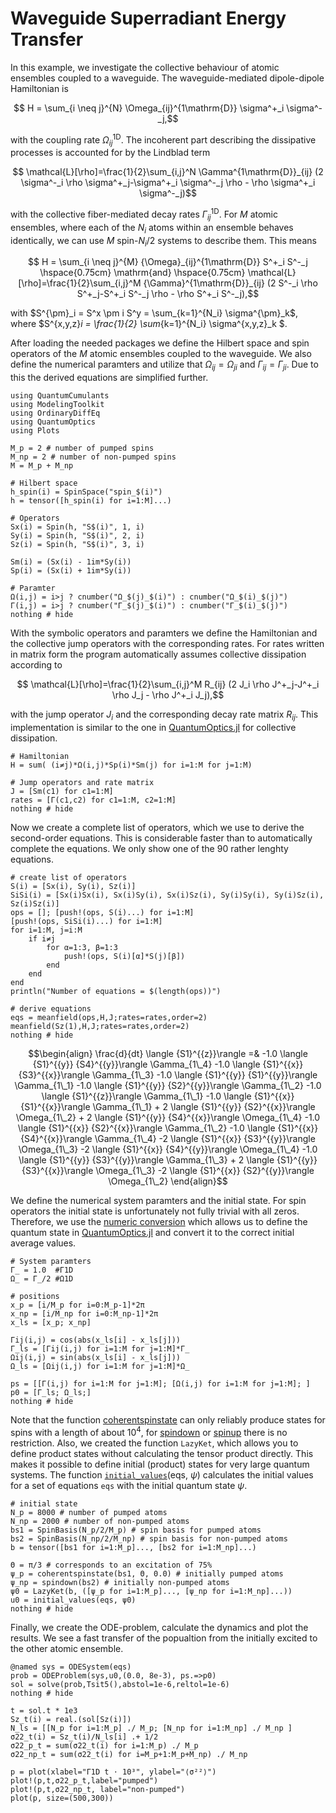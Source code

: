 # Waveguide Superradiant Energy Transfer

In this example, we investigate the collective behaviour of atomic ensembles coupled to a waveguide. The waveguide-mediated dipole-dipole Hamiltonian is
```math
    H = \sum_{i \neq j}^{N} \Omega_{ij}^{1\mathrm{D}} \sigma^+_i \sigma^-_j,
```
with the coupling rate $\Omega^{1\mathrm{D}}_{ij}$.
The incoherent part describing the dissipative processes is accounted for by the Lindblad term
```math
    \mathcal{L}[\rho]=\frac{1}{2}\sum_{i,j}^N \Gamma^{1\mathrm{D}}_{ij} (2 \sigma^-_i \rho \sigma^+_j-\sigma^+_i \sigma^-_j \rho - \rho \sigma^+_i \sigma^-_j)
```
with the collective fiber-mediated decay rates $\Gamma^{1\mathrm{D}}_{ij}$. For $M$ atomic ensembles, where each of the $N_i$ atoms within an ensemble behaves identically, we can use $M$ spin-$N_i/2$ systems to describe them. This means 
```math
    H = \sum_{i \neq j}^{M} {\Omega}_{ij}^{1\mathrm{D}} S^+_i S^-_j \hspace{0.75cm} \mathrm{and} \hspace{0.75cm} \mathcal{L}[\rho]=\frac{1}{2}\sum_{i,j}^M {\Gamma}^{1\mathrm{D}}_{ij} (2 S^-_i \rho S^+_j-S^+_i S^-_j \rho - \rho S^+_i S^-_j),
```
with $S^{\pm}_i = S^x \pm i S^y = \sum_{k=1}^{N_i} \sigma^{\pm}_k$, where $S^{x,y,z}_i = \frac{1}{2} \sum_{k=1}^{N_i} \sigma^{x,y,z}_k $.

After loading the needed packages we define the Hilbert space and spin operators of the $M$ atomic ensembles coupled to the waveguide. We also define the numerical paramters and utilize that $\Omega_{ij} = \Omega_{ji}$ and $\Gamma_{ij} = \Gamma_{ji}$. Due to this the derived equations are simplified further.


```@example waveguide
using QuantumCumulants
using ModelingToolkit
using OrdinaryDiffEq
using QuantumOptics
using Plots

M_p = 2 # number of pumped spins
M_np = 2 # number of non-pumped spins
M = M_p + M_np 

# Hilbert space
h_spin(i) = SpinSpace("spin_$(i)")
h = tensor([h_spin(i) for i=1:M]...) 

# Operators 
Sx(i) = Spin(h, "S$(i)", 1, i)
Sy(i) = Spin(h, "S$(i)", 2, i)
Sz(i) = Spin(h, "S$(i)", 3, i)

Sm(i) = (Sx(i) - 1im*Sy(i))
Sp(i) = (Sx(i) + 1im*Sy(i))

# Paramter
Ω(i,j) = i>j ? cnumber("Ω_$(j)_$(i)") : cnumber("Ω_$(i)_$(j)")
Γ(i,j) = i>j ? cnumber("Γ_$(j)_$(i)") : cnumber("Γ_$(i)_$(j)")
nothing # hide
```

With the symbolic operators and paramters we define the Hamiltonian and the collective jump operators with the corresponding rates. For rates written in matrix form the program automatically assumes collective dissipation according to 
```math
    \mathcal{L}[\rho]=\frac{1}{2}\sum_{i,j}^M R_{ij} (2 J_i \rho J^+_j-J^+_i \rho J_j - \rho J^+_i J_j),
```
with the jump operator $J_i$ and the corresponding decay rate matrix $R_{ij}$. This implementation is similar to the one in [QuantumOptics.jl](https://docs.qojulia.org/timeevolution/master/) for collective dissipation.


```@example waveguide
# Hamiltonian
H = sum( (i≠j)*Ω(i,j)*Sp(i)*Sm(j) for i=1:M for j=1:M)

# Jump operators and rate matrix
J = [Sm(c1) for c1=1:M]
rates = [Γ(c1,c2) for c1=1:M, c2=1:M] 
nothing # hide
```

Now we create a complete list of operators, which we use to derive the second-order equations. This is considerable faster than to automatically complete the equations. We only show one of the 90 rather lenghty equations.


```@example waveguide
# create list of operators
S(i) = [Sx(i), Sy(i), Sz(i)]
SiSi(i) = [Sx(i)Sx(i), Sx(i)Sy(i), Sx(i)Sz(i), Sy(i)Sy(i), Sy(i)Sz(i), Sz(i)Sz(i)]
ops = []; [push!(ops, S(i)...) for i=1:M]
[push!(ops, SiSi(i)...) for i=1:M]
for i=1:M, j=i:M
    if i≠j
        for α=1:3, β=1:3
            push!(ops, S(i)[α]*S(j)[β])
        end
    end
end
println("Number of equations = $(length(ops))")

# derive equations
eqs = meanfield(ops,H,J;rates=rates,order=2)
meanfield(Sz(1),H,J;rates=rates,order=2)
nothing # hide
```


```math
\begin{align}
\frac{d}{dt} \langle {S1}^{{z}}\rangle  =& -1.0 \langle {S1}^{{y}}  {S4}^{{y}}\rangle  \Gamma_{1\_4} -1.0 \langle {S1}^{{x}}  {S3}^{{x}}\rangle  \Gamma_{1\_3} -1.0 \langle {S1}^{{y}}  {S1}^{{y}}\rangle  \Gamma_{1\_1} -1.0 \langle {S1}^{{y}}  {S2}^{{y}}\rangle  \Gamma_{1\_2} -1.0 \langle {S1}^{{z}}\rangle  \Gamma_{1\_1} -1.0 \langle {S1}^{{x}}  {S1}^{{x}}\rangle  \Gamma_{1\_1} + 2 \langle {S1}^{{y}}  {S2}^{{x}}\rangle  \Omega_{1\_2} + 2 \langle {S1}^{{y}}  {S4}^{{x}}\rangle  \Omega_{1\_4} -1.0 \langle {S1}^{{x}}  {S2}^{{x}}\rangle  \Gamma_{1\_2} -1.0 \langle {S1}^{{x}}  {S4}^{{x}}\rangle  \Gamma_{1\_4} -2 \langle {S1}^{{x}}  {S3}^{{y}}\rangle  \Omega_{1\_3} -2 \langle {S1}^{{x}}  {S4}^{{y}}\rangle  \Omega_{1\_4} -1.0 \langle {S1}^{{y}}  {S3}^{{y}}\rangle  \Gamma_{1\_3} + 2 \langle {S1}^{{y}}  {S3}^{{x}}\rangle  \Omega_{1\_3} -2 \langle {S1}^{{x}}  {S2}^{{y}}\rangle  \Omega_{1\_2}
\end{align}
```


We define the numerical system paramters and the initial state. For spin operators the initial state is unfortunately not fully trivial with all zeros. Therefore, we use the [numeric conversion](https://qojulia.github.io/QuantumCumulants.jl/stable/implementation/#Numeric-averages-and-conversion) which allows us to define the quantum state in [QuantumOptics.jl](https://docs.qojulia.org/quantumobjects/states/) and convert it to the correct initial average values.


```@example waveguide
# System paramters
Γ_ = 1.0  #Γ1D
Ω_ = Γ_/2 #Ω1D

# positions
x_p = [i/M_p for i=0:M_p-1]*2π
x_np = [i/M_np for i=0:M_np-1]*2π
x_ls = [x_p; x_np]

Γij(i,j) = cos(abs(x_ls[i] - x_ls[j]))
Γ_ls = [Γij(i,j) for i=1:M for j=1:M]*Γ_
Ωij(i,j) = sin(abs(x_ls[i] - x_ls[j]))
Ω_ls = [Ωij(i,j) for i=1:M for j=1:M]*Ω_

ps = [[Γ(i,j) for i=1:M for j=1:M]; [Ω(i,j) for i=1:M for j=1:M]; ]
p0 = [Γ_ls; Ω_ls;]
nothing # hide
```

Note that the function [coherentspinstate](https://docs.qojulia.org/api/#QuantumOpticsBase.coherentspinstate) can only reliably produce states for spins with a length of about $10^4$, for [spindown](https://docs.qojulia.org/api/#QuantumOpticsBase.spindown) or [spinup](https://docs.qojulia.org/api/#QuantumOpticsBase.spinup) there is no restriction. Also, we created the function `LazyKet`, which allows you to define product states without calculating the tensor product directly. This makes it possible to define initial (product) states for very large quantum systems. The function [`initial_values`](@ref)(eqs, $\psi$) calculates the initial values for a set of equations `eqs` with the initial quantum state $\psi$.


```@example waveguide
# initial state
N_p = 8000 # number of pumped atoms
N_np = 2000 # number of non-pumped atoms
bs1 = SpinBasis(N_p/2/M_p) # spin basis for pumped atoms
bs2 = SpinBasis(N_np/2/M_np) # spin basis for non-pumped atoms
b = tensor([bs1 for i=1:M_p]..., [bs2 for i=1:M_np]...)

Θ = π/3 # corresponds to an excitation of 75%
ψ_p = coherentspinstate(bs1, Θ, 0.0) # initially pumped atoms
ψ_np = spindown(bs2) # initially non-pumped atoms
ψ0 = LazyKet(b, ([ψ_p for i=1:M_p]..., [ψ_np for i=1:M_np]...))
u0 = initial_values(eqs, ψ0)
nothing # hide
```

Finally, we create the ODE-problem, calculate the dynamics and plot the results. We see a fast transfer of the popualtion from the initially excited to the other atomic ensemble.


```@example waveguide
@named sys = ODESystem(eqs)
prob = ODEProblem(sys,u0,(0.0, 8e-3), ps.=>p0)
sol = solve(prob,Tsit5(),abstol=1e-6,reltol=1e-6)
nothing # hide
```


```@example waveguide
t = sol.t * 1e3
Sz_t(i) = real.(sol[Sz(i)])
N_ls = [[N_p for i=1:M_p] ./ M_p; [N_np for i=1:M_np] ./ M_np ]
σ22_t(i) = Sz_t(i)/N_ls[i] .+ 1/2
σ22_p_t = sum(σ22_t(i) for i=1:M_p) ./ M_p
σ22_np_t = sum(σ22_t(i) for i=M_p+1:M_p+M_np) ./ M_np

p = plot(xlabel="Γ1D t ⋅ 10³", ylabel="⟨σ²²⟩")
plot!(p,t,σ22_p_t,label="pumped") 
plot!(p,t,σ22_np_t, label="non-pumped") 
plot(p, size=(500,300))
```
